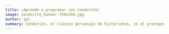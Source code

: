 ```yaml
---
title: ¡Aprende a programar con Condorito!
image: condorito_banner-750x350.jpg
author: jpl
summary: Condorito, el clásico personaje de historietas, es el protagonista de las actividades para aprender a programar en la Hora del Código 2016
---
```

